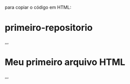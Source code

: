 para copiar o código em HTML:
# primeiro-repositorio

  ,,,
<html>
  <h1>Meu primeiro arquivo HTML</h1>
  </html>
  ,,,
